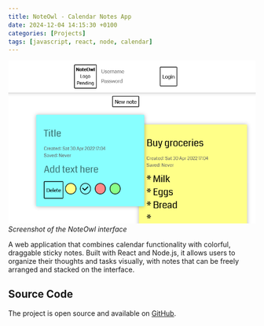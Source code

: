 ```yaml
---
title: NoteOwl - Calendar Notes App
date: 2024-12-04 14:15:30 +0100
categories: [Projects]
tags: [javascript, react, node, calendar]
---
```


![NoteOwl Screenshot](/assets/img/projects/noteowl.png)
_Screenshot of the NoteOwl interface_

A web application that combines calendar functionality with colorful, draggable sticky notes. Built with React and Node.js, it allows users to organize their thoughts and tasks visually, with notes that can be freely arranged and stacked on the interface.

## Source Code

The project is open source and available on [GitHub](https://github.com/cyanidesayonara/noteowl).
